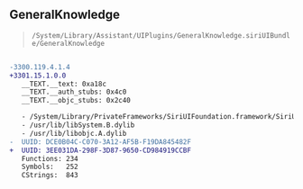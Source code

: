 ## GeneralKnowledge

> `/System/Library/Assistant/UIPlugins/GeneralKnowledge.siriUIBundle/GeneralKnowledge`

```diff

-3300.119.4.1.4
+3301.15.1.0.0
   __TEXT.__text: 0xa18c
   __TEXT.__auth_stubs: 0x4c0
   __TEXT.__objc_stubs: 0x2c40

   - /System/Library/PrivateFrameworks/SiriUIFoundation.framework/SiriUIFoundation
   - /usr/lib/libSystem.B.dylib
   - /usr/lib/libobjc.A.dylib
-  UUID: DCE0B04C-C070-3A12-AF5B-F19DA845482F
+  UUID: 3EE031DA-298F-3D87-9650-CD984919CCBF
   Functions: 234
   Symbols:   252
   CStrings:  843

```
